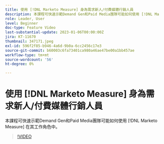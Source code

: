 ```yaml
---
title: 使用 [!DNL Marketo Measure] 身為需求新人/付費媒體行銷人員
description: 本課程可快速示範Demand Gen和Paid Media團隊可能如何使用 [!DNL Marketo Measure] 在其工作角色中。
role: Leader, User
level: Beginner
doc-type: Feature Video
last-substantial-update: 2023-01-06T00:00:00Z
jira: KT-11670
thumbnail: 347171.jpeg
exl-id: 596f2f85-b946-4a6d-9b0a-6cc2456c17e3
source-git-commit: b60003c6fa73401ca980a46ae47be00a1bb457ae
workflow-type: tm+mt
source-wordcount: '56'
ht-degree: 0%

---
```


# 使用 [!DNL Marketo Measure] 身為需求新人/付費媒體行銷人員

本課程可快速示範Demand Gen和Paid Media團隊可能如何使用 [!DNL Marketo Measure] 在其工作角色中。

>[!VIDEO](https://video.tv.adobe.com/v/347171/?quality=12&learn=on)
